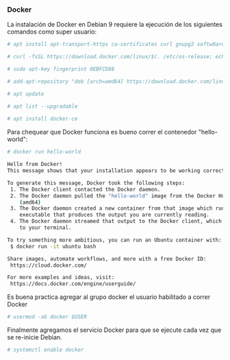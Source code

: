 ### Docker

La instalación de Docker en Debian 9 requiere la ejecución de los siguientes comandos como super usuario:
```sh
# apt install apt-transport-https ca-certificates curl gnupg2 softw0are-properties-common

# curl -fsSL https://download.docker.com/linux/$(. /etc/os-release; echo "$ID")/gpg | apt-key add -

# sudo apt-key fingerprint 0EBFCD88

# add-apt-repository "deb [arch=amd64] https://download.docker.com/linux/$(. /etc/os-release; echo "$ID") $(lsb_release -cs) stable"

# apt update

# apt list --upgradable
 
# apt install docker-ce
```
Para chequear que Docker funciona es bueno correr el contenedor "hello-world":
```sh
# docker run hello-world

Hello from Docker!
This message shows that your installation appears to be working correctly.

To generate this message, Docker took the following steps:
 1. The Docker client contacted the Docker daemon.
 2. The Docker daemon pulled the "hello-world" image from the Docker Hub.
    (amd64)
 3. The Docker daemon created a new container from that image which runs the
    executable that produces the output you are currently reading.
 4. The Docker daemon streamed that output to the Docker client, which sent it
    to your terminal.

To try something more ambitious, you can run an Ubuntu container with:
 $ docker run -it ubuntu bash

Share images, automate workflows, and more with a free Docker ID:
 https://cloud.docker.com/

For more examples and ideas, visit:
 https://docs.docker.com/engine/userguide/

```
Es buena practica agregar al grupo docker el usuario habilitado a correr Docker
 
```sh
# usermod -aG docker $USER
```
Finalmente agregamos el servicio Docker para que se ejecute cada vez que se re-inicie Debian.
```sh
# systemctl enable docker
```

